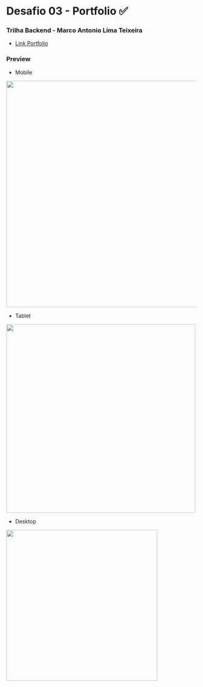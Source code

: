 # Desafio 03 - Portfolio ✅

### Trilha Backend - Marco Antonio Lima Teixeira
- [Link Portfolio](https://portfolio-marcoteixeira.vercel.app/)

### Preview

- Mobile
<p>
  <img height="600" src="https://github.com/marcoteixeira-m47t/desafio03-portfolio/assets/155406789/8c21dd36-5d0a-4fdc-80ef-799027c9a422"/>
<!--   <img height="600" src="https://github.com/marcoteixeira-m47t/desafio03-portfolio/assets/155406789/0ef50b04-cdd5-488d-8987-386748cb902a"/>
  <img height="600" src="https://github.com/marcoteixeira-m47t/desafio03-portfolio/assets/155406789/0e2f1c7b-490d-4b1c-a92e-07419e49c18d"/> -->
</p>

- Tablet
<p>
<!--   <img height="500" src="https://github.com/marcoteixeira-m47t/desafio03-portfolio/assets/155406789/8166c272-33a5-4925-8c6d-c04400cac289"/> -->
  <img height="500" src="https://github.com/marcoteixeira-m47t/desafio03-portfolio/assets/155406789/9f4ad5f4-fda4-44ea-8f0d-17d96cad2db7"/>
<!--   <img height="500" src="https://github.com/marcoteixeira-m47t/desafio03-portfolio/assets/155406789/4b24c092-7382-440f-aab3-14cb6ea8006c"/> -->
</p>

- Desktop
<p>
<!--   <img width="400" src="https://github.com/marcoteixeira-m47t/desafio03-portfolio/assets/155406789/61f8780b-052e-4050-b713-629e17c21c3b"/>
  <img width="400" src="https://github.com/marcoteixeira-m47t/desafio03-portfolio/assets/155406789/4cc752ff-0af3-4f99-bc53-ccbf9ae985b6"/> -->
  <img width="400" src="https://github.com/marcoteixeira-m47t/desafio03-portfolio/assets/155406789/eb3cf6f4-c3d0-4ad8-9912-874d517306ab"/>
</p>





